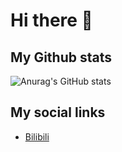# Hi there 🥷

## My Github stats

![![Anurag's GitHub stats](https://github-readme-stats.vercel.app/apixiaoCRQ=anuraghazra&show_icons=true&theme=tokyonight)](https://github.com/anuraghazra/github-readme-stats)

## **My social links**

- [Bilibili](https://space.bilibili.com/449655435?spm_id_from=333.999.0.0)
